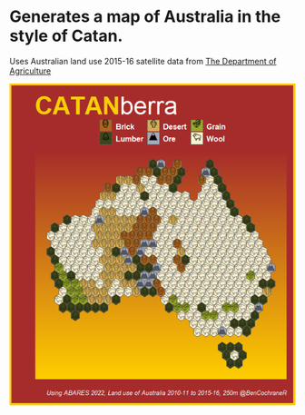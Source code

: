 # Generates a map of Australia in the style of Catan.

Uses Australian land use 2015-16 satellite data from [The Department of Agriculture](https://www.agriculture.gov.au/abares/aclump/land-use/land-use-of-australia-2010-11_2015-16)

![map](CATANberra_draft_2.png)
